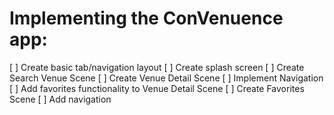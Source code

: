 #  Implementing the ConVenuence app:

[ ] Create basic tab/navigation layout
[ ] Create splash screen
[ ] Create Search Venue Scene
[ ] Create Venue Detail Scene
[ ] Implement Navigation
[ ] Add favorites functionality to Venue Detail Scene
[ ] Create Favorites Scene
[ ] Add navigation 

